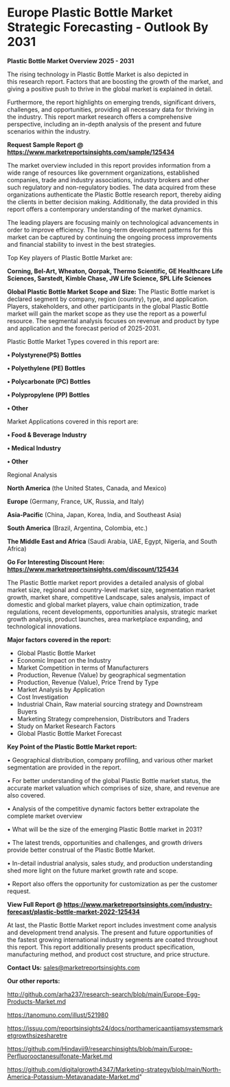 # Europe Plastic Bottle Market Strategic Forecasting - Outlook By 2031

<Strong> Plastic Bottle Market Overview 2025 - 2031</strong>

The rising technology in Plastic Bottle Market is also depicted in this research report. Factors that are boosting the growth of the market, and giving a positive push to thrive in the global market is explained in detail.

Furthermore, the report highlights on emerging trends, significant drivers, challenges, and opportunities, providing all necessary data for thriving in the industry. This report market research offers a comprehensive perspective, including an in-depth analysis of the present and future scenarios within the industry.

<strong>Request Sample Report @ <a href=https://www.marketreportsinsights.com/sample/125434>https://www.marketreportsinsights.com/sample/125434</a></strong>

The market overview included in this report provides information from a wide range of resources like government organizations, established companies, trade and industry associations, industry brokers and other such regulatory and non-regulatory bodies. The data acquired from these organizations authenticate the Plastic Bottle research report, thereby aiding the clients in better decision making. Additionally, the data provided in this report offers a contemporary understanding of the market dynamics.

The leading players are focusing mainly on technological advancements in order to improve efficiency. The long-term development patterns for this market can be captured by continuing the ongoing process improvements and financial stability to invest in the best strategies.

Top Key players of Plastic Bottle Market are:

<strong>Corning, Bel-Art, Wheaton, Qorpak, Thermo Scientific, GE Healthcare Life Sciences, Sarstedt, Kimble Chase, JW Life Science, SPL Life Sciences</strong>

<strong><b>Global Plastic Bottle Market Scope and Size:</b></strong>
The Plastic Bottle market is declared segment by company, region (country), type, and application. Players, stakeholders, and other participants in the global Plastic Bottle market will gain the market scope as they use the report as a powerful resource. The segmental analysis focuses on revenue and product by type and application and the forecast period of 2025-2031.

Plastic Bottle Market Types covered in this report are:

<strong>• Polystyrene(PS) Bottles

• Polyethylene (PE) Bottles

• Polycarbonate (PC) Bottles

• Polypropylene (PP) Bottles

• Other</strong>

Market Applications covered in this report are:

<strong>• Food & Beverage Industry

• Medical Industry

• Other</strong> 

Regional Analysis

<strong>North America</strong> (the United States, Canada, and Mexico)

<strong>Europe</strong> (Germany, France, UK, Russia, and Italy)

<strong>Asia-Pacific</strong> (China, Japan, Korea, India, and Southeast Asia)

<strong>South America</strong> (Brazil, Argentina, Colombia, etc.)

<strong>The Middle East and Africa</strong> (Saudi Arabia, UAE, Egypt, Nigeria, and South Africa)

<strong>Go For Interesting Discount Here: <a href=https://www.marketreportsinsights.com/discount/125434>https://www.marketreportsinsights.com/discount/125434</a></strong>

The Plastic Bottle market report provides a detailed analysis of global market size, regional and country-level market size, segmentation market growth, market share, competitive Landscape, sales analysis, impact of domestic and global market players, value chain optimization, trade regulations, recent developments, opportunities analysis, strategic market growth analysis, product launches, area marketplace expanding, and technological innovations.

<strong><b>Major factors covered in the report:</b></strong>
<ul>
  <li>Global Plastic Bottle Market </li>
  <li>Economic Impact on the Industry</li>
  <li>Market Competition in terms of Manufacturers</li>
  <li>Production, Revenue (Value) by geographical segmentation</li>
  <li>Production, Revenue (Value), Price Trend by Type</li>
  <li>Market Analysis by Application</li>
  <li>Cost Investigation</li>
  <li>Industrial Chain, Raw material sourcing strategy and Downstream Buyers</li>
  <li>Marketing Strategy comprehension, Distributors and Traders</li>
  <li>Study on Market Research Factors</li>
  <li>Global Plastic Bottle Market Forecast</li>
</ul>

<strong><b>Key Point of the Plastic Bottle Market report:</b></strong>

• Geographical distribution, company profiling, and various other market segmentation are provided in the report.

• For better understanding of the global Plastic Bottle market status, the accurate market valuation which comprises of size, share, and revenue are also covered.

• Analysis of the competitive dynamic factors better extrapolate the complete market overview

• What will be the size of the emerging Plastic Bottle market in 2031?

• The latest trends, opportunities and challenges, and growth drivers provide better construal of the Plastic Bottle Market.

• In-detail industrial analysis, sales study, and production understanding shed more light on the future market growth rate and scope.

• Report also offers the opportunity for customization as per the customer request.

<strong><b>View Full Report @ <a href=https://www.marketreportsinsights.com/industry-forecast/plastic-bottle-market-2022-125434>https://www.marketreportsinsights.com/industry-forecast/plastic-bottle-market-2022-125434</a></b></strong>


At last, the Plastic Bottle Market report includes investment come analysis and development trend analysis. The present and future opportunities of the fastest growing international industry segments are coated throughout this report. This report additionally presents product specification, manufacturing method, and product cost structure, and price structure.

<strong>Contact Us:</strong>
sales@marketreportsinsights.com

<strong>Our other reports:</strong>

<a href=http://github.com/arha237/research-search/blob/main/Europe-Egg-Products-Market.md>http://github.com/arha237/research-search/blob/main/Europe-Egg-Products-Market.md</a>

<a href=https://tanomuno.com/illust/521980>https://tanomuno.com/illust/521980</a>

<a href=https://issuu.com/reportsinsights24/docs/northamericaantijamsystemsmarketgrowthsizesharetre>https://issuu.com/reportsinsights24/docs/northamericaantijamsystemsmarketgrowthsizesharetre</a>

<a href=https://github.com/Hindavii9/researchinsights/blob/main/Europe-Perfluorooctanesulfonate-Market.md>https://github.com/Hindavii9/researchinsights/blob/main/Europe-Perfluorooctanesulfonate-Market.md</a>

<a href=https://github.com/digitalgrowth4347/Marketing-strategy/blob/main/North-America-Potassium-Metavanadate-Market.md>https://github.com/digitalgrowth4347/Marketing-strategy/blob/main/North-America-Potassium-Metavanadate-Market.md</a>"

